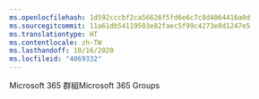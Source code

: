 ```yaml
---
ms.openlocfilehash: 1d592cccbf2ca56626f5fd6e6c7c8d4064416a0d
ms.sourcegitcommit: 11a61db54119503e82faec5f99c4273e8d1247e5
ms.translationtype: HT
ms.contentlocale: zh-TW
ms.lasthandoff: 10/16/2020
ms.locfileid: "4069332"
---
```

<span data-ttu-id="faf8b-101">Microsoft 365 群組</span><span class="sxs-lookup"><span data-stu-id="faf8b-101">Microsoft 365 Groups</span></span>